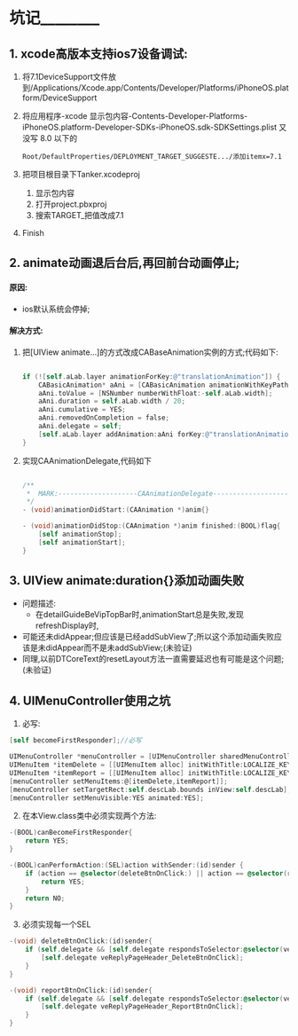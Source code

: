 # 坑记________

## 1. xcode高版本支持ios7设备调试:
1.  将7.1DeviceSupport文件放到/Applications/Xcode.app/Contents/Developer/Platforms/iPhoneOS.platform/DeviceSupport
2. 将应用程序-xcode 显示包内容-Contents-Developer-Platforms-iPhoneOS.platform-Developer-SDKs-iPhoneOS.sdk-SDKSettings.plist 又没写 8.0 以下的 

	```
	Root/DefaultProperties/DEPLOYMENT_TARGET_SUGGESTE.../添加itemx=7.1
	```	
		
3. 把项目根目录下Tanker.xcodeproj
	1. 显示包内容
	2. 打开project.pbxproj
	3. 搜索TARGET_把值改成7.1

4. Finish


## 2. animate动画退后台后,再回前台动画停止;

#### 原因:
* ios默认系统会停掉;
	

#### 解决方式:

1. 把[UIView animate...]的方式改成CABaseAnimation实例的方式;代码如下:

	```objective-c
	
	if (![self.aLab.layer animationForKey:@"translationAnimation"]) {
	    CABasicAnimation* aAni = [CABasicAnimation animationWithKeyPath:@"transform.translation.x"];
	    aAni.toValue = [NSNumber numberWithFloat:-self.aLab.width];
	    aAni.duration = self.aLab.width / 20;
	    aAni.cumulative = YES;
	    aAni.removedOnCompletion = false;
	    aAni.delegate = self;
	    [self.aLab.layer addAnimation:aAni forKey:@"translationAnimation"];
	}

	```

2. 实现CAAnimationDelegate,代码如下

	```objective-c

	/**
	 *  MARK:--------------------CAAnimationDelegate--------------------
	 */
	- (void)animationDidStart:(CAAnimation *)anim{}
	
	- (void)animationDidStop:(CAAnimation *)anim finished:(BOOL)flag{
	    [self animationStop];
	    [self animationStart];
	}

	```
	
## 3. UIView animate:duration{}添加动画失败* 问题描述:	* 在detailGuideBeVipTopBar时,animationStart总是失败,发现refreshDisplay时,* 可能还未didAppear;但应该是已经addSubView了;所以这个添加动画失败应该是未didAppear而不是未addSubView;(未验证)* 同理,以前DTCoreText的resetLayout方法一直需要延迟也有可能是这个问题;(未验证)## 4. UIMenuController使用之坑

1. 必写:

```objective-c
[self becomeFirstResponder];//必写

UIMenuController *menuController = [UIMenuController sharedMenuController];
UIMenuItem *itemDelete = [[UIMenuItem alloc] initWithTitle:LOCALIZE_KEY(@"删除") action:@selector(deleteBtnOnClick:)];
UIMenuItem *itemReport = [[UIMenuItem alloc] initWithTitle:LOCALIZE_KEY(@"举报") action:@selector(reportBtnOnClick:)];
[menuController setMenuItems:@[itemDelete,itemReport]];
[menuController setTargetRect:self.descLab.bounds inView:self.descLab];
[menuController setMenuVisible:YES animated:YES];```2. 在本View.class类中必须实现两个方法:

```objective-c
-(BOOL)canBecomeFirstResponder{
    return YES;
}

-(BOOL)canPerformAction:(SEL)action withSender:(id)sender {
    if (action == @selector(deleteBtnOnClick:) || action == @selector(reportBtnOnClick:)){
        return YES;
    }
    return NO;
}
```
3. 必须实现每一个SEL

```objective-c
-(void) deleteBtnOnClick:(id)sender{
    if (self.delegate && [self.delegate respondsToSelector:@selector(veReplyPageHeader_DeleteBtnOnClick)]) {
        [self.delegate veReplyPageHeader_DeleteBtnOnClick];
    }
}

-(void) reportBtnOnClick:(id)sender{
    if (self.delegate && [self.delegate respondsToSelector:@selector(veReplyPageHeader_ReportBtnOnClick)]) {
        [self.delegate veReplyPageHeader_ReportBtnOnClick];
    }
}
```